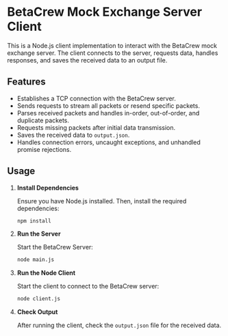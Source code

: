 # BetaCrew Mock Exchange Server Client

This is a Node.js client implementation to interact with the BetaCrew mock exchange server. The client connects to the server, requests data, handles responses, and saves the received data to an output file.

## Features

- Establishes a TCP connection with the BetaCrew server.
- Sends requests to stream all packets or resend specific packets.
- Parses received packets and handles in-order, out-of-order, and duplicate packets.
- Requests missing packets after initial data transmission.
- Saves the received data to `output.json`.
- Handles connection errors, uncaught exceptions, and unhandled promise rejections.

## Usage

1. **Install Dependencies**

   Ensure you have Node.js installed. Then, install the required dependencies:

   ```bash
   npm install

   ```

2. **Run the Server**

   Start the BetaCrew Server:

   ```bash
   node main.js

   ```

3. **Run the Node Client**

   Start the client to connect to the BetaCrew server:

   ```bash
   node client.js

   ```

4. **Check Output**

   After running the client, check the `output.json` file for the received data.
